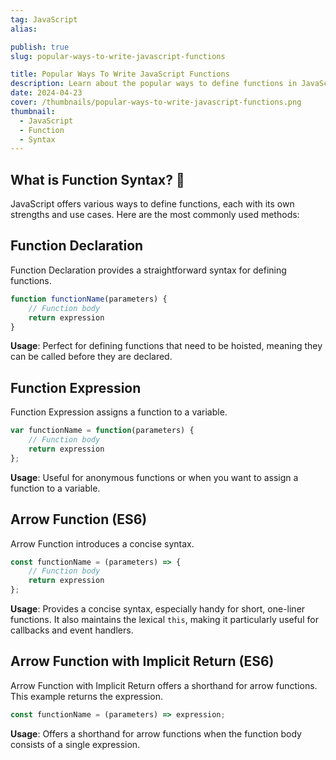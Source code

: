 ```yaml
---
tag: JavaScript
alias:

publish: true
slug: popular-ways-to-write-javascript-functions

title: Popular Ways To Write JavaScript Functions
description: Learn about the popular ways to define functions in JavaScript, including Function Declaration, Function Expression, and Arrow Function.
date: 2024-04-23
cover: /thumbnails/popular-ways-to-write-javascript-functions.png
thumbnail:
  - JavaScript
  - Function
  - Syntax
---
```



## What is Function Syntax? 📝

JavaScript offers various ways to define functions, each with its own strengths and use cases. Here are the most commonly used methods:

## Function Declaration
Function Declaration provides a straightforward syntax for defining functions.

```javascript
function functionName(parameters) {
    // Function body
    return expression
}
```
**Usage**: Perfect for defining functions that need to be hoisted, meaning they can be called before they are declared.

## Function Expression
Function Expression assigns a function to a variable.

```javascript
var functionName = function(parameters) {
    // Function body
    return expression
};
```
**Usage**: Useful for anonymous functions or when you want to assign a function to a variable.

## Arrow Function (ES6)
Arrow Function introduces a concise syntax.

```javascript
const functionName = (parameters) => {
    // Function body
    return expression
};
```
**Usage**: Provides a concise syntax, especially handy for short, one-liner functions. It also maintains the lexical `this`, making it particularly useful for callbacks and event handlers.

## Arrow Function with Implicit Return (ES6)
Arrow Function with Implicit Return offers a shorthand for arrow functions. This example returns the expression.

```javascript
const functionName = (parameters) => expression;
```
**Usage**: Offers a shorthand for arrow functions when the function body consists of a single expression.
